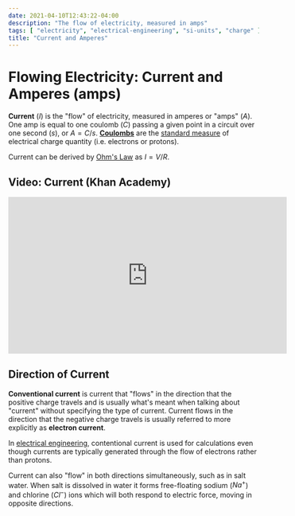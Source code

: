 ```yaml
---
date: 2021-04-10T12:43:22-04:00
description: "The flow of electricity, measured in amps"
tags: [ "electricity", "electrical-engineering", "si-units", "charge" ]
title: "Current and Amperes"
---
```


# Flowing Electricity: Current and Amperes (amps)

**Current** ($I$) is the "flow" of electricity, measured in amperes or "amps" ($A$). One amp is equal to one coulomb ($C$) passing a given point in a circuit over one second ($s$), or $A = {C}/{s}$. [**Coulombs**](charge.md) are the [standard measure](si-units.md) of electrical charge quantity (i.e. electrons or protons).

Current can be derived by [Ohm's Law](ohms-law.md) as $I = V/R$.

## Video: Current (Khan Academy)

<iframe width="560" height="315" src="https://www.youtube.com/embed/ZRLXDiiUv8Q" title="YouTube video player" frameborder="0" allow="accelerometer; autoplay; clipboard-write; encrypted-media; gyroscope; picture-in-picture" allowfullscreen></iframe>

## Direction of Current

**Conventional current** is current that "flows" in the direction that the positive charge travels and is usually what's meant when talking about "current" without specifying the type of current. Current flows in the direction that the negative charge travels is usually referred to more explicitly as **electron current**.

In [electrical engineering](electrical-engineering.md), contentional current is used for calculations even though currents are typically generated through the flow of electrons rather than protons.

Current can also "flow" in both directions simultaneously, such as in salt water. When salt is dissolved in water it forms free-floating sodium ($Na^+$) and chlorine ($Cl^-$) ions which will both respond to electric force, moving in opposite directions.
